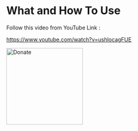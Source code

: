 What and How To Use
=====================

Follow this video from YouTube Link :

https://www.youtube.com/watch?v=ushlocagFUE


<img src="https://github.com/user-attachments/assets/a6529b25-06eb-4072-9077-6682aad0807a" alt="Donate" width="200">
